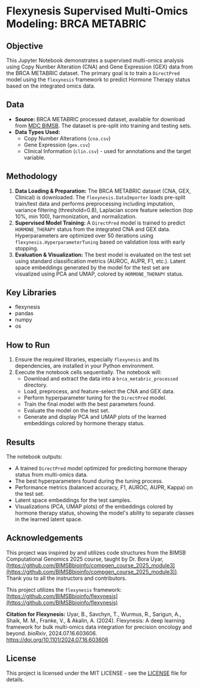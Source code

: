 # Flexynesis Supervised Multi-Omics Modeling: BRCA METABRIC

## Objective

This Jupyter Notebook demonstrates a supervised multi-omics analysis using Copy Number Alteration (CNA) and Gene Expression (GEX) data from the BRCA METABRIC dataset. The primary goal is to train a `DirectPred` model using the `flexynesis` framework to predict Hormone Therapy status based on the integrated omics data.

## Data

*   **Source:** BRCA METABRIC processed dataset, available for download from [MDC BIMSB](https://bimsbstatic.mdc-berlin.de/akalin/buyar/flexynesis-benchmark-datasets/brca_metabric_processed.tgz). The dataset is pre-split into training and testing sets.
*   **Data Types Used:**
    *   Copy Number Alterations (`cna.csv`)
    *   Gene Expression (`gex.csv`)
    *   Clinical Information (`clin.csv`) - used for annotations and the target variable.

## Methodology

1.  **Data Loading & Preparation:** The BRCA METABRIC dataset (CNA, GEX, Clinical) is downloaded. The `flexynesis.DataImporter` loads pre-split train/test data and performs preprocessing including imputation, variance filtering (threshold=0.8), Laplacian score feature selection (top 10%, min 100), harmonization, and normalization.
2.  **Supervised Model Training:** A `DirectPred` model is trained to predict `HORMONE_THERAPY` status from the integrated CNA and GEX data. Hyperparameters are optimized over 50 iterations using `flexynesis.HyperparameterTuning` based on validation loss with early stopping.
3.  **Evaluation & Visualization:** The best model is evaluated on the test set using standard classification metrics (AUROC, AUPR, F1, etc.). Latent space embeddings generated by the model for the test set are visualized using PCA and UMAP, colored by `HORMONE_THERAPY` status.
   
## Key Libraries

*   flexynesis
*   pandas
*   numpy
*   os

## How to Run

1.  Ensure the required libraries, especially `flexynesis` and its dependencies, are installed in your Python environment.
2.  Execute the notebook cells sequentially. The notebook will:
    *   Download and extract the data into a `brca_metabric_processed` directory.
    *   Load, preprocess, and feature-select the CNA and GEX data.
    *   Perform hyperparameter tuning for the `DirectPred` model.
    *   Train the final model with the best parameters found.
    *   Evaluate the model on the test set.
    *   Generate and display PCA and UMAP plots of the learned embeddings colored by hormone therapy status.

## Results

The notebook outputs:

*   A trained `DirectPred` model optimized for predicting hormone therapy status from multi-omics data.
*   The best hyperparameters found during the tuning process.
*   Performance metrics (balanced accuracy, F1, AUROC, AUPR, Kappa) on the test set.
*   Latent space embeddings for the test samples.
*   Visualizations (PCA, UMAP plots) of the embeddings colored by hormone therapy status, showing the model's ability to separate classes in the learned latent space.

## Acknowledgements

This project was inspired by and utilizes code structures from the BIMSB Computational Genomics 2025 course, taught by Dr. Bora Uyar, [https://github.com/BIMSBbioinfo/compgen_course_2025_module3](https://github.com/BIMSBbioinfo/compgen_course_2025_module3)). Thank you to all the instructors and contributors.

This project utilizes the `flexynesis` framework: [https://github.com/BIMSBbioinfo/flexynesis](https://github.com/BIMSBbioinfo/flexynesis)

**Citation for Flexynesis:**
Uyar, B., Savchyn, T., Wurmus, R., Sarigun, A., Shaik, M. M., Franke, V., & Akalin, A. (2024). Flexynesis: A deep learning framework for bulk multi-omics data integration for precision oncology and beyond. *bioRxiv*, 2024.07.16.603606. https://doi.org/10.1101/2024.07.16.603606

## License

This project is licensed under the MIT LICENSE - see the [LICENSE](LICENSE) file for details.
